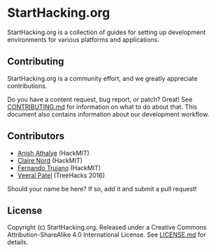 # StartHacking.org

StartHacking.org is a collection of guides for setting up development
environments for various platforms and applications.

## Contributing

StartHacking.org is a community effort, and we greatly appreciate
contributions.

Do you have a content request, bug report, or patch? Great! See
[CONTRIBUTING.md][contributing] for information on what to do about that. This
document also contains information about our development workflow.

## Contributors

<!--
If you want to add yourself to this section, be sure to do so in a separate
commit and separate pull request. Maintain consistency with the format of the
list below, and keep the list in alphabetical order (by last name). Links must
be to your GitHub profile, not an external website or anything else.
-->

* [Anish Athalye](https://github.com/anishathalye) (HackMIT)
* [Claire Nord](https://github.com/cmnord) (HackMIT)
* [Fernando Trujano](https://github.com/fertogo) (HackMIT)
* [Veeral Patel](https://github.com/veeralpatel) (TreeHacks 2016)

Should your name be here? If so, add it and submit a pull request!

## License

Copyright (c) StartHacking.org. Released under a Creative Commons
Attribution-ShareAlike 4.0 International License. See [LICENSE.md][license] for
details.

[contributing]: CONTRIBUTING.md
[license]: LICENSE.txt
